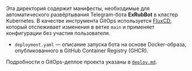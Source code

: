 Эта директория содержит манифесты, необходимые для автоматического
развёртывания Telegram-бота **ExRubBot** в кластер Kubernetes. В 
качестве инструмента GitOps используется [FluxCD](https://fluxcd.io/), 
который отслеживает изменения в ветке `main` и применяет конфигурации 
без участия пользователя.

- `deployment.yaml` — описание запуска бота на основе Docker-образа,
опубликованного в GitHub Container Registry (GHCR).

Подробности о GitOps-деплое проекта указаны в [`deploy.md`](../deploy.md).